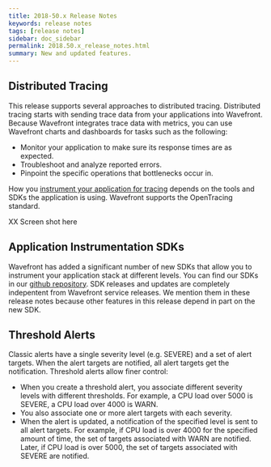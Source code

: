 ```yaml
---
title: 2018-50.x Release Notes
keywords: release notes
tags: [release notes]
sidebar: doc_sidebar
permalink: 2018.50.x_release_notes.html
summary: New and updated features.
---
```



## Distributed Tracing

This release supports several approaches to distributed tracing. Distributed tracing starts with sending trace data from your applications into Wavefront. Because Wavefront integrates trace data with metrics, you can use Wavefront charts and dashboards for tasks such as the following:

* Monitor your application to make sure its response times are as expected.
* Troubleshoot and analyze reported errors.
* Pinpoint the specific operations that bottlenecks occur in.

How you [instrument your application for tracing](tracing_instrumenting_frameworks.html) depends on the tools and SDKs the application is using. Wavefront supports the OpenTracing standard.

XX Screen shot here

## Application Instrumentation SDKs

Wavefront has added a significant number of new SDKs that allow you to instrument your application stack at different levels. You can find our SDKs in our [github repository](https://github.com/wavefrontHQ). SDK releases and updates are completely indepentent from Wavefront service releases. We mention them in these release notes because other features in this release depend in part on the new SDK.

## Threshold Alerts

Classic alerts have a single severity level (e.g. SEVERE) and a set of alert targets. When the alert targets are notified, all alert targets get the notification. Threshold alerts allow finer control:
* When you create a threshold alert, you associate different severity levels with different thresholds. For example, a CPU load over 5000 is SEVERE, a CPU load over 4000 is WARN.
* You also associate one or more alert targets with each severity.
* When the alert is updated, a notification of the specified level is sent to all alert targets. For example, if CPU load is over 4000 for the specified amount of time, the set of targets associated with WARN are notified. Later, if CPU load is over 5000, the set of targets associated with SEVERE are notified.
